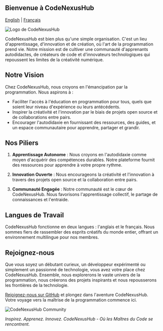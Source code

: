 ## Bienvenue à CodeNexusHub

[English](README.md) | [Français](README.fr.md)

![Logo de CodeNexusHub](lien_vers_votre_logo)

CodeNexusHub est bien plus qu'une simple organisation. C'est un lieu d'apprentissage, d'innovation et de création, où l'art de la programmation prend vie. Notre mission est de cultiver une communauté d'apprenants autodidactes, de créateurs de code et d'innovateurs technologiques qui repoussent les limites de la créativité numérique.

## Notre Vision

Chez CodeNexusHub, nous croyons en l'émancipation par la programmation. Nous aspirons à :

- Faciliter l'accès à l'éducation en programmation pour tous, quels que soient leur niveau d'expérience ou leurs antécédents.
- Inspirer la créativité et l'innovation par le biais de projets open source et de collaborations entre pairs.
- Encourager l'autodidaxie en fournissant des ressources, des guides, et un espace communautaire pour apprendre, partager et grandir.

## Nos Piliers

1. **Apprentissage Autonome** : Nous croyons en l'autodidaxie comme moyen d'acquérir des compétences durables. Notre plateforme fournit des ressources pour apprendre à votre propre rythme.

2. **Innovation Ouverte** : Nous encourageons la créativité et l'innovation à travers des projets open source et la collaboration entre pairs.

3. **Communauté Engagée** : Notre communauté est le cœur de CodeNexusHub. Nous favorisons l'apprentissage collectif, le partage de connaissances et l'entraide.

## Langues de Travail

CodeNexusHub fonctionne en deux langues : l'anglais et le français. Nous sommes fiers de rassembler des esprits créatifs du monde entier, offrant un environnement multilingue pour nos membres.

## Rejoignez-nous

Que vous soyez un débutant curieux, un développeur expérimenté ou simplement un passionné de technologie, vous avez votre place chez CodeNexusHub. Ensemble, nous explorerons le vaste univers de la programmation, nous créerons des projets inspirants et nous repousserons les frontières de la technologie.

[Rejoignez-nous sur GitHub](https://github.com/CodeNexusHub) et plongez dans l'aventure CodeNexusHub. Votre voyage vers la maîtrise de la programmation commence ici.

![CodeNexusHub Community](https://codenexushub.hashnode.dev)

*Inspirez. Apprenez. Innovez. CodeNexusHub - Où les Maîtres du Code se rencontrent.*
